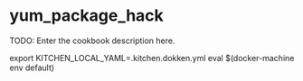 # yum_package_hack

TODO: Enter the cookbook description here.


export KITCHEN_LOCAL_YAML=.kitchen.dokken.yml
eval $(docker-machine env default)
